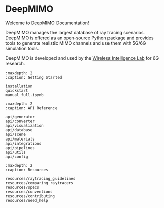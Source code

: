 # DeepMIMO

Welcome to DeepMIMO Documentation!

DeepMIMO manages the largest database of ray tracing scenarios. DeepMIMO is offered as an open-source Python package and provides tools to generate realistic MIMO channels and use them with 5G/6G simulation tools.

DeepMIMO is developed and used by the [Wireless Intelligence Lab](https://wi-lab.net/) for 6G research.


```{toctree}
:maxdepth: 2
:caption: Getting Started

installation
quickstart
manual_full.ipynb
```

```{toctree}
:maxdepth: 2
:caption: API Reference

api/generator
api/converter
api/visualization
api/database
api/scene
api/materials
api/integrations
api/pipelines
api/utils
api/config
```

```{toctree}
:maxdepth: 2
:caption: Resources

resources/raytracing_guidelines
resources/comparing_raytracers
resources/specs
resources/conventions
resources/contributing
resources/need_help
```
